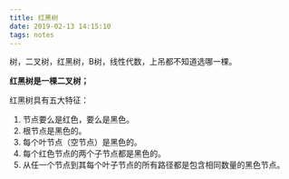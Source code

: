 ```yaml
---
title: 红黑树
date: 2019-02-13 14:15:10
tags: notes
---
```

树，二叉树，红黑树，B树，线性代数，上吊都不知道选哪一棵。

<!--more-->
**红黑树是一棵二叉树；**

红黑树具有五大特征：

 1. 节点要么是红色，要么是黑色。
 2. 根节点是黑色的。
 3. 每个叶节点（空节点）是黑色的。
 4. 每个红色节点的两个子节点都是黑色的。
 5. 从任一个节点到其每个叶子节点的所有路径都是包含相同数量的黑色节点。
 
